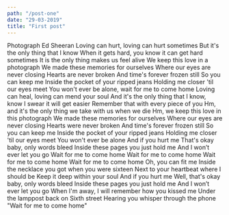 ```yaml
---
path: "/post-one"
date: "29-03-2019"
title: "First post"
---
```


Photograph
Ed Sheeran
Loving can hurt, loving can hurt sometimes
But it's the only thing that I know
When it gets hard, you know it can get hard sometimes
It is the only thing makes us feel alive
We keep this love in a photograph
We made these memories for ourselves
Where our eyes are never closing
Hearts are never broken
And time's forever frozen still
So you can keep me
Inside the pocket of your ripped jeans
Holding me closer 'til our eyes meet
You won't ever be alone, wait for me to come home
Loving can heal, loving can mend your soul
And it's the only thing that I know, know
I swear it will get easier
Remember that with every piece of you
Hm, and it's the only thing we take with us when we die
Hm, we keep this love in this photograph
We made these memories for ourselves
Where our eyes are never closing
Hearts were never broken
And time's forever frozen still
So you can keep me
Inside the pocket of your ripped jeans
Holding me closer 'til our eyes meet
You won't ever be alone
And if you hurt me
That's okay baby, only words bleed
Inside these pages you just hold me
And I won’t ever let you go
Wait for me to come home
Wait for me to come home
Wait for me to come home
Wait for me to come home
Oh, you can fit me
Inside the necklace you got when you were sixteen
Next to your heartbeat where I should be
Keep it deep within your soul
And if you hurt me
Well, that's okay baby, only words bleed
Inside these pages you just hold me
And I won’t ever let you go
When I'm away, I will remember how you kissed me
Under the lamppost back on Sixth street
Hearing you whisper through the phone
"Wait for me to come home"
